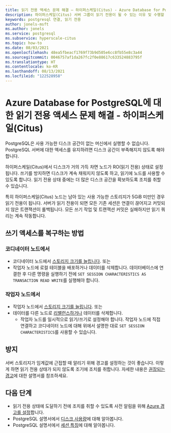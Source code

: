```yaml
---
title: 읽기 전용 액세스 문제 해결 – 하이퍼스케일(Citus) - Azure Database for PostgreSQL
description: 하이퍼스케일(Citus) 서버 그룹이 읽기 전용이 될 수 있는 이유 및 수행할 작업 알아보기
keywords: postgresql 연결, 읽기 전용
author: jonels-msft
ms.author: jonels
ms.service: postgresql
ms.subservice: hyperscale-citus
ms.topic: how-to
ms.date: 08/03/2021
ms.openlocfilehash: 48ea5fbeacf1769f73b9d505e6cc8fb55e8c3a44
ms.sourcegitcommit: 0046757af1da267fc2f0e88617c633524883795f
ms.translationtype: HT
ms.contentlocale: ko-KR
ms.lasthandoff: 08/13/2021
ms.locfileid: "122528958"
---
```

# <a name="troubleshoot-read-only-access-to-azure-database-for-postgresql---hyperscale-citus"></a>Azure Database for PostgreSQL에 대한 읽기 전용 액세스 문제 해결 - 하이퍼스케일(Citus)

PostgreSQL은 사용 가능한 디스크 공간이 없는 머신에서 실행할 수 없습니다. PostgreSQL 서버에 대한 액세스를 유지하려면 디스크 공간이 부족해지지 않도록 해야 합니다.

하이퍼스케일(Citus)에서 디스크가 거의 가득 차면 노드가 RO(읽기 전용) 상태로 설정됩니다. 쓰기를 방지하면 디스크가 계속 채워지지 않도록 하고, 읽기에 노드를 사용할 수 있도록 합니다. 읽기 전용 상태 중에는 더 많은 디스크 공간을 확보하도록 조치를 취할 수 있습니다.

특히 하이퍼스케일(Citus) 노드는 남아 있는 사용 가능한 스토리지가 5GiB 미만인 경우 읽기 전용이 됩니다. 서버가 읽기 전용이 되면 모든 기존 세션은 연결이 끊어지고 커밋되지 않은 트랜잭션이 롤백됩니다. 모든 쓰기 작업 및 트랜잭션 커밋은 실패하지만 읽기 쿼리는 계속 작동합니다.

## <a name="ways-to-recover-write-access"></a>쓰기 액세스를 복구하는 방법

### <a name="on-the-coordinator-node"></a>코디네이터 노드에서

* 코디네이터 노드에서 [스토리지 크기를 늘립니다](howto-hyperscale-scale-grow.md#increase-storage-on-nodes). 또는
* 작업자 노드에 로컬 테이블을 배포하거나 데이터를 삭제합니다. 데이터베이스에 연결한 후 다른 명령을 실행하기 전에 `SET SESSION CHARACTERISTICS AS TRANSACTION READ WRITE`를 실행해야 합니다.

### <a name="on-a-worker-node"></a>작업자 노드에서

* 작업자 노드에서 [스토리지 크기를 늘립니다](howto-hyperscale-scale-grow.md#increase-storage-on-nodes). 또는
* 데이터를 다른 노드로 [리밸런스하거나](howto-hyperscale-scale-rebalance.md) 데이터를 삭제합니다.
    * 작업자 노드를 일시적으로 읽기/쓰기로 설정해야 합니다. 작업자 노드에 직접 연결하고 코디네이터 노드에 대해 위에서 설명한 대로 `SET SESSION CHARACTERISTICS`를 사용할 수 있습니다.

## <a name="prevention"></a>방지

서버 스토리지가 임계값에 근접할 때 알리기 위해 경고를 설정하는 것이 좋습니다. 이렇게 하면 읽기 전용 상태가 되지 않도록 조기에 조치를 취합니다. 자세한 내용은 [권장되는 경고](howto-hyperscale-alert-on-metric.md#suggested-alerts)에 대한 설명서를 참조하세요.

## <a name="next-steps"></a>다음 단계

* 읽기 전용 상태에 도달하기 전에 조치를 취할 수 있도록 사전 알림을 위해 [Azure 경고를 설정](howto-hyperscale-alert-on-metric.md#suggested-alerts)합니다.
* PostgreSQL 설명서에서 [디스크 사용량](https://www.postgresql.org/docs/current/diskusage.html)에 대해 알아봅니다.
* PostgreSQL 설명서에서 [세션 특징](https://www.postgresql.org/docs/13/sql-set-transaction.html)에 대해 알아봅니다.
